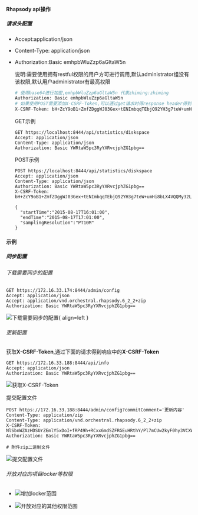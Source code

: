 #### Rhapsody api操作

##### 请求头配置

- Accept:application/json

- Content-Type: application/json

- Authorization:Basic emhpbWluZzp6aGltaW5n

  说明:需要使用拥有restful权限的用户方可进行调用,默认administrator组没有该权限,默认用户administrator有最高权限

  ```python
  # 使用base64进行加密,emhpbWluZzp6aGltaW5n 代表zhiming:zhiming
  Authorization: Basic emhpbWluZzp6aGltaW5n
  # 如果使用POST需要添加X-CSRF-Token,可以通过get请求时得response header得到
  X-CSRF-Token: bH+ZcY9oB1+ZmfZDggWJ03Gex+tENImbqqTEbjQ92YH3g7teW+umHi8bLX4VQQMy32L1e5S0Y32A0DWz/y1fyQ==
  ```
  GET示例

  ```
  GET https://localhost:8444/api/statistics/diskspace
  Accept: application/json
  Content-Type: application/json
  Authorization: Basic YWRtaW5pc3RyYXRvcjphZG1pbg==
  ```

  POST示例

  ```
  POST https://localhost:8444/api/statistics/diskspace
  Accept: application/json
  Content-Type: application/json
  Authorization: Basic YWRtaW5pc3RyYXRvcjphZG1pbg==
  X-CSRF-Token: bH+ZcY9oB1+ZmfZDggWJ03Gex+tENImbqqTEbjQ92YH3g7teW+umHi8bLX4VQQMy32L1e5S0Y32A0DWz/y1fyQ==
  
  {
    "startTime":"2015-08-17T16:01:00",
    "endTime":"2015-08-17T17:01:00",
    "samplingResolution":"PT10M"
  }
  ```

#### 示例

##### 同步配置

###### 下载需要同步的配置

```http
GET https://172.16.33.174:8444/admin/config
Accept: application/json
Accept: application/vnd.orchestral.rhapsody.6_2_2+zip
Authorization: Basic YWRtaW5pc3RyYXRvcjphZG1pbg==
```

![下载需要同步的配置](/docs-note-rhapsody/assets/images/微信截图_20220513174942.png){ align=left }

###### 更新配置

获取**X-CSRF-Token**,通过下面的请求得到响应中的**X-CSRF-Token**

```http
GET https://172.16.33.188:8444/api/info
Accept: application/json
Authorization: Basic YWRtaW5pc3RyYXRvcjphZG1pbg==
```

![获取X-CSRF-Token](/docs-note-rhapsody/assets/images/微信截图_20220513175622.png)

提交配置文件

```http
POST https://172.16.33.188:8444/admin/config?commitComment='更新内容'
Content-Type: application/zip
Content-Type: application/vnd.orchestral.rhapsody.6_2_2+zip
X-CSRF-Token: NlSbnWZAzHDSUrZEmlY5xDoI+fRP49h+RCxx6mdSZFRGEuHRthY/Pl7mCUw2kyF0hy3VCXWEoOIntrBR1VJBNg==
Authorization: Basic YWRtaW5pc3RyYXRvcjphZG1pbg==

# 附件zip二进制文件
```

![提交配置文件](/docs-note-rhapsody/assets/images/微信截图_20220513175925.png)

###### 开放对应的项目locker等权限

- ![增加locker范围](/docs-note-rhapsody/assets/images/image-20210324131512953.png)

- ![开放对应的其他权限范围](/docs-note-rhapsody/assets/images/image-20211011075430238.png)

  
